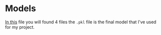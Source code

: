 # Models

[In this](https://drive.google.com/drive/folders/1wvnS3AAMCn7PxkQkPEweItUEPwqxwKOk?usp=sharing) file you will found 4 files the `.pkl` file is the final model that I've used for my project.
